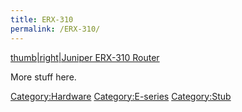 ```yaml
---
title: ERX-310
permalink: /ERX-310/
---
```


[thumb|right|Juniper ERX-310 Router](/Image:ERX310_Front.jpg "wikilink")

More stuff here.

[Category:Hardware](/Category:Hardware "wikilink") [Category:E-series](/Category:E-series "wikilink") [Category:Stub](/Category:Stub "wikilink")